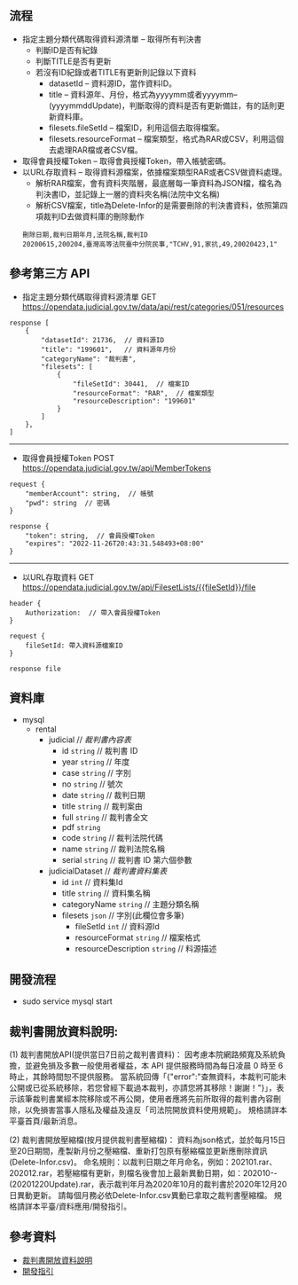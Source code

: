 ## 流程
- 指定主題分類代碼取得資料源清單 – 取得所有判決書
  - 判斷ID是否有紀錄
  - 判斷TITLE是否有更新
  - 若沒有ID紀錄或者TITLE有更新則記錄以下資料
    - datasetId – 資料源ID，當作資料ID。
    - title – 資料源年、月份，格式為yyyymm或者yyyymm–(yyyymmddUpdate)，判斷取得的資料是否有更新備註，有的話則更新資料庫。
    - filesets.fileSetId – 檔案ID，利用這個去取得檔案。
    - filesets.resourceFormat – 檔案類型，格式為RAR或CSV，利用這個去處理RAR檔或者CSV檔。
- 取得會員授權Token – 取得會員授權Token，帶入帳號密碼。
- 以URL存取資料 – 取得資料源檔案，依據檔案類型RAR或者CSV做資料處理。
  - 解析RAR檔案，會有資料夾階層，最底層每一筆資料為JSON檔，檔名為判決書ID，並記錄上一層的資料夾名稱(法院中文名稱)
  - 解析CSV檔案，title為Delete-Infor的是需要刪除的判決書資料，依照第四項裁判ID去做資料庫的刪除動作
  ```
  刪除日期,裁判日期年月,法院名稱,裁判ID
  20200615,200204,臺灣高等法院臺中分院民事,"TCHV,91,家抗,49,20020423,1"
  ```
  
## 參考第三方 API
- 指定主題分類代碼取得資料源清單 GET https://opendata.judicial.gov.tw/data/api/rest/categories/051/resources
```
response [
    {
        "datasetId": 21736,  // 資料源ID
        "title": "199601",   // 資料源年月份
        "categoryName": "裁判書",
        "filesets": [
            {
                "fileSetId": 30441,  // 檔案ID
                "resourceFormat": "RAR",  // 檔案類型
                "resourceDescription": "199601"
            }
        ]
    },
]
```

---

- 取得會員授權Token POST https://opendata.judicial.gov.tw/api/MemberTokens
```
request {
    "memberAccount": string,  // 帳號
    "pwd": string  // 密碼
}

response {
    "token": string,  // 會員授權Token
    "expires": "2022-11-26T20:43:31.548493+08:00"
}
```

---

- 以URL存取資料 GET https://opendata.judicial.gov.tw/api/FilesetLists/{{fileSetId}}/file
```
header {
    Authorization:  // 帶入會員授權Token
}

request {
    fileSetId: 帶入資料源檔案ID
}

response file
```

## 資料庫
- mysql
  - rental
    - judicial                              // *裁判書內容表*
      - id `string`                         // 裁判書 ID
      - year `string`                       // 年度
      - case `string`                       // 字別
      - no `string`                         // 號次
      - date `string`                       // 裁判日期
      - title `string`                      // 裁判案由
      - full `string`                       // 裁判書全文
      - pdf `string`
      - code `string`                       // 裁判法院代碼
      - name `string`                       // 裁判法院名稱
      - serial `string`                     // 裁判書 ID 第六個參數
    - judicialDataset                       // *裁判書資料集表*
      - id `int`                            // 資料集Id
      - title `string`                      // 資料集名稱
      - categoryName `string`               // 主題分類名稱
      - filesets `json`                     // 字別(此欄位會多筆)
        - fileSetId `int`                   // 資料源Id
        - resourceFormat `string`           // 檔案格式
        - resourceDescription `string`      // 料源描述

## 開發流程
- sudo service mysql start

## 裁判書開放資料說明:

 (1) 裁判書開放API(提供當日7日前之裁判書資料)：
因考慮本院網路頻寬及系統負擔，並避免損及多數一般使用者權益，本 API 提供服務時間為每日凌晨 0 時至 6 時止，其餘時間恕不提供服務。
當系統回傳「{"error":"查無資料，本裁判可能未公開或已從系統移除，若您曾經下載過本裁判，亦請您將其移除！謝謝！"}」，表示該筆裁判書業經本院移除或不再公開，使用者應將先前所取得的裁判書內容刪除，以免損害當事人隱私及權益及違反「司法院開放資料使用規範」。
規格請詳本平臺首頁/最新消息。

 (2) 裁判書開放壓縮檔(按月提供裁判書壓縮檔)：
資料為json格式，並於每月15日至20日期間，產製新月份之壓縮檔、重新打包原有壓縮檔並更新應刪除資訊(Delete-Infor.csv)。
命名規則：以裁判日期之年月命名，例如：202101.rar、202012.rar，若壓縮檔有更新，則檔名後會加上最新異動日期，如：202010--(20201220Update).rar，表示裁判年月為2020年10月的裁判書於2020年12月20日異動更新。
請每個月務必依Delete-Infor.csv異動已拿取之裁判書壓縮檔。
規格請詳本平臺/資料應用/開發指引。

## 參考資料
- [裁判書開放資料說明](https://opendata.judicial.gov.tw/QA)
- [開發指引](https://opendata.judicial.gov.tw/DevelopmentGuide)